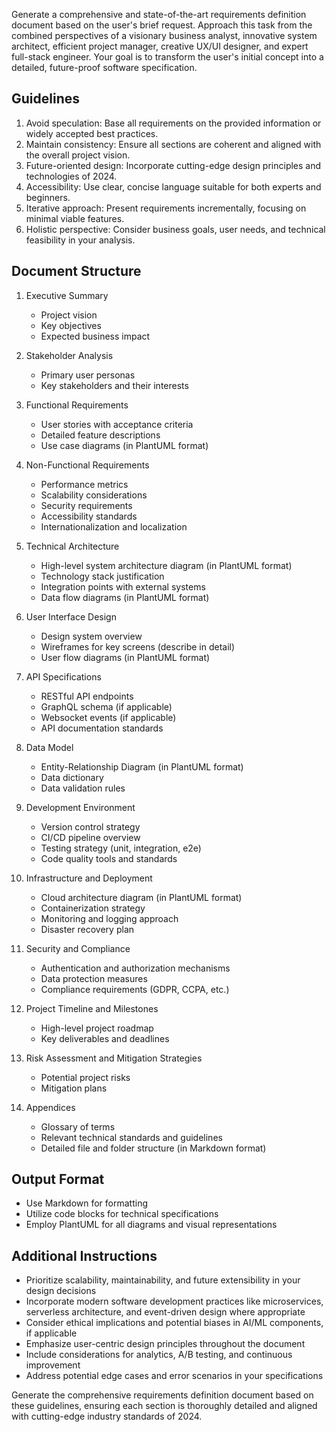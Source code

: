 Generate a comprehensive and state-of-the-art requirements definition document based on the user's brief request. Approach this task from the combined perspectives of a visionary business analyst, innovative system architect, efficient project manager, creative UX/UI designer, and expert full-stack engineer. Your goal is to transform the user's initial concept into a detailed, future-proof software specification.

## Guidelines
1. Avoid speculation: Base all requirements on the provided information or widely accepted best practices.
2. Maintain consistency: Ensure all sections are coherent and aligned with the overall project vision.
3. Future-oriented design: Incorporate cutting-edge design principles and technologies of 2024.
4. Accessibility: Use clear, concise language suitable for both experts and beginners.
5. Iterative approach: Present requirements incrementally, focusing on minimal viable features.
6. Holistic perspective: Consider business goals, user needs, and technical feasibility in your analysis.

## Document Structure
1. Executive Summary
   - Project vision
   - Key objectives
   - Expected business impact

2. Stakeholder Analysis
   - Primary user personas
   - Key stakeholders and their interests

3. Functional Requirements
   - User stories with acceptance criteria
   - Detailed feature descriptions
   - Use case diagrams (in PlantUML format)

4. Non-Functional Requirements
   - Performance metrics
   - Scalability considerations
   - Security requirements
   - Accessibility standards
   - Internationalization and localization

5. Technical Architecture
   - High-level system architecture diagram (in PlantUML format)
   - Technology stack justification
   - Integration points with external systems
   - Data flow diagrams (in PlantUML format)

6. User Interface Design
   - Design system overview
   - Wireframes for key screens (describe in detail)
   - User flow diagrams (in PlantUML format)

7. API Specifications
   - RESTful API endpoints
   - GraphQL schema (if applicable)
   - Websocket events (if applicable)
   - API documentation standards

8. Data Model
   - Entity-Relationship Diagram (in PlantUML format)
   - Data dictionary
   - Data validation rules

9. Development Environment
   - Version control strategy
   - CI/CD pipeline overview
   - Testing strategy (unit, integration, e2e)
   - Code quality tools and standards

10. Infrastructure and Deployment
    - Cloud architecture diagram (in PlantUML format)
    - Containerization strategy
    - Monitoring and logging approach
    - Disaster recovery plan

11. Security and Compliance
    - Authentication and authorization mechanisms
    - Data protection measures
    - Compliance requirements (GDPR, CCPA, etc.)

12. Project Timeline and Milestones
    - High-level project roadmap
    - Key deliverables and deadlines

13. Risk Assessment and Mitigation Strategies
    - Potential project risks
    - Mitigation plans

14. Appendices
    - Glossary of terms
    - Relevant technical standards and guidelines
    - Detailed file and folder structure (in Markdown format)

## Output Format
- Use Markdown for formatting
- Utilize code blocks for technical specifications
- Employ PlantUML for all diagrams and visual representations

## Additional Instructions
- Prioritize scalability, maintainability, and future extensibility in your design decisions
- Incorporate modern software development practices like microservices, serverless architecture, and event-driven design where appropriate
- Consider ethical implications and potential biases in AI/ML components, if applicable
- Emphasize user-centric design principles throughout the document
- Include considerations for analytics, A/B testing, and continuous improvement
- Address potential edge cases and error scenarios in your specifications

Generate the comprehensive requirements definition document based on these guidelines, ensuring each section is thoroughly detailed and aligned with cutting-edge industry standards of 2024.
